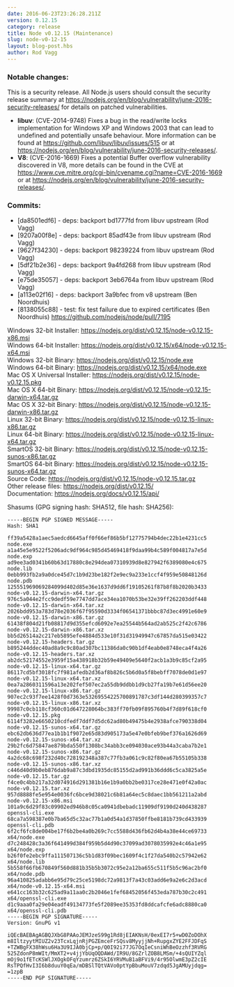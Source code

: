 ```yaml
---
date: 2016-06-23T23:26:28.211Z
version: 0.12.15
category: release
title: Node v0.12.15 (Maintenance)
slug: node-v0-12-15
layout: blog-post.hbs
author: Rod Vagg
---
```


### Notable changes:

This is a security release. All Node.js users should consult the security release summary at https://nodejs.org/en/blog/vulnerability/june-2016-security-releases/ for details on patched vulnerabilities.

* **libuv**: (CVE-2014-9748) Fixes a bug in the read/write locks implementation for Windows XP and Windows 2003 that can lead to undefined and potentially unsafe behaviour. More information can be found at https://github.com/libuv/libuv/issues/515 or at <https://nodejs.org/en/blog/vulnerability/june-2016-security-releases/>.
* **V8**: (CVE-2016-1669) Fixes a potential Buffer overflow vulnerability discovered in V8, more details can be found in the CVE at https://www.cve.mitre.org/cgi-bin/cvename.cgi?name=CVE-2016-1669 or at <https://nodejs.org/en/blog/vulnerability/june-2016-security-releases/>.

### Commits:

* [da8501edf6] - deps: backport bd1777fd from libuv upstream (Rod Vagg)
* [9207a00f8e] - deps: backport 85adf43e from libuv upstream (Rod Vagg)
* [9627f34230] - deps: backport 98239224 from libuv upstream (Rod Vagg)
* [5df21b2e36] - deps: backport 9a4fd268 from libuv upstream (Rod Vagg)
* [e75de35057] - deps: backport 3eb6764a from libuv upstream (Rod Vagg)
* [a113e02f16] - deps: backport 3a9bfec from v8 upstream (Ben Noordhuis)
* [8138055c88] - test: fix test failure due to expired certificates (Ben Noordhuis) https://github.com/nodejs/node/pull/7195

Windows 32-bit Installer: https://nodejs.org/dist/v0.12.15/node-v0.12.15-x86.msi<br>
Windows 64-bit Installer: https://nodejs.org/dist/v0.12.15/x64/node-v0.12.15-x64.msi<br>
Windows 32-bit Binary: https://nodejs.org/dist/v0.12.15/node.exe<br>
Windows 64-bit Binary: https://nodejs.org/dist/v0.12.15/x64/node.exe<br>
Mac OS X Universal Installer: https://nodejs.org/dist/v0.12.15/node-v0.12.15.pkg<br>
Mac OS X 64-bit Binary: https://nodejs.org/dist/v0.12.15/node-v0.12.15-darwin-x64.tar.gz<br>
Mac OS X 32-bit Binary: https://nodejs.org/dist/v0.12.15/node-v0.12.15-darwin-x86.tar.gz<br>
Linux 32-bit Binary: https://nodejs.org/dist/v0.12.15/node-v0.12.15-linux-x86.tar.gz<br>
Linux 64-bit Binary: https://nodejs.org/dist/v0.12.15/node-v0.12.15-linux-x64.tar.gz<br>
SmartOS 32-bit Binary: https://nodejs.org/dist/v0.12.15/node-v0.12.15-sunos-x86.tar.gz<br>
SmartOS 64-bit Binary: https://nodejs.org/dist/v0.12.15/node-v0.12.15-sunos-x64.tar.gz<br>
Source Code: https://nodejs.org/dist/v0.12.15/node-v0.12.15.tar.gz<br>
Other release files: https://nodejs.org/dist/v0.12.15/<br>
Documentation: https://nodejs.org/docs/v0.12.15/api/

Shasums (GPG signing hash: SHA512, file hash: SHA256):

```
-----BEGIN PGP SIGNED MESSAGE-----
Hash: SHA1

ff39a5428a1aec5aedcd6645aff0f66ef86b5bf12775794b4dec22b1e4231cc5  node.exe
a1a45e5e9522f5206adc9df964c985d45469418f9daa99b4c589f004817a7e5d  node.exp
ad9ee3ad0341b60b63d17880c8e294dea07310939d8e827942f6389080e4c675  node.lib
0ebb993fb2a9a0dce45d7c1b9d23be182f2e9ec9a233e1ccf4f959e50848126d  node.pdb
125551969069284099d402d85e36e1637d9dd6f19105261f87b8f8b2020b3433  node-v0.12.15-darwin-x64.tar.gz
976c5a044e2fcc9dedf59e7747dd7ace34ea1070b53be32e39ff262203ddf448  node-v0.12.15-darwin-x64.tar.xz
2026bdd953a783d78e2036f67f95590d3334f06541371bbbc87d3ec4991e60e9  node-v0.12.15-darwin-x86.tar.gz
61438f804d21fb08817d9d355efcd6092e7ea25544b564ad2ab525c2f42c6786  node-v0.12.15-darwin-x86.tar.xz
bb5d26514a2c217eb5895efe4884d533e10f31d31949947c67857da515e03422  node-v0.12.15-headers.tar.gz
b895244ddec40ad8a9c9c80ad307bc11386da0c90b1df4eab0e8748eca4f4a26  node-v0.12.15-headers.tar.xz
ab2dc52174552e3959f15a438918b32b59e49409e5640f2acb1a3b9c85cf2a95  node-v0.12.15-linux-x64.tar.gz
86117cd5bf3018fc7f981afedb2d36af8b826c5b6d0a5f8bebff7078de0d1e97  node-v0.12.15-linux-x64.tar.xz
0ea7a2860311596a13e202fef507ec2a55db9ddbb1d9cb27fa19b7e61d56ee20  node-v0.12.15-linux-x86.tar.gz
907ec2c93f7ee1428f0d7363e53269554225700891787c3df144d280399357c7  node-v0.12.15-linux-x86.tar.xz
99987c0cb118cf360c01d647228064bc383ff70fb09f895760b4f7d89f618cf0  node-v0.12.15.pkg
6114f3282e6650210cdfedf7ddf7d5dc62ad80b49475b4e2938afce790338d04  node-v0.12.15-sunos-x64.tar.gz
ebc62db636d77ea1b1b1f9072e65d83d905173a5e47e0bfeb9bef376a1626d69  node-v0.12.15-sunos-x64.tar.xz
29b2fc6d75847ae879bda550f1308bc34abb3ce094030ace93b44a3caba7b2e1  node-v0.12.15-sunos-x86.tar.gz
4a2dc68c698f232d40c728192348a387c77fb3a061c9c82f80ea67b55105b338  node-v0.12.15-sunos-x86.tar.xz
c446d40d9b0eb876dab9a87c3dbd1935dc85155d2ad991b36ddd6c5ca3825a5e  node-v0.12.15.tar.gz
f4ce0c4bb217a32d074916d291381b16e1b9a0bb2be0317ce28e471e0f42a0ac  node-v0.12.15.tar.xz
957d8888fe5e954e0036fc6bce9d38021c6b81a64ec5c8daec1bb561211a2abd  node-v0.12.15-x86.msi
101a9c6d29f83c09902ed946b8c05ca0941dbebadc11909df9190d240d438287  openssl-cli.exe
68ca7a598387e0b7ba65d5c32ac77b1a0d54a1d37850ffbe8181b739cd433939  openssl-cli.pdb
6f2cf6fc8de004be17f6b2be4a0b269c7cc5588d436fb62d4b4a38e44ce69733  x64/node.exe
d7c248428c3a36f641499d384f959b5d4d90c37099ad3078035992e4c46a1e95  x64/node.exp
b26f0fe2ebc9ffa111507136c5b1d83f09bec1609f4c1f27da540b2c57942e62  x64/node.lib
5b558f66fb670849f560d881b35b5b3072c95e2a12ba655c511f5b5c96ac2bf0  x64/node.pdb
96a410825adabb6e95d79c25ce5198dc72a9813f7a43c03add6e9a2e6c2d3acd  x64/node-v0.12.15-x64.msi
e641cc163b32c625ad9a11aa0c2b2046e1fef68452056f453eda787b30c2c491  x64/openssl-cli.exe
d1c9aaa0fa29e04eadf49134773fe5f2089ee35353fd8ddcafcfe6adc8880ca0  x64/openssl-cli.pdb
-----BEGIN PGP SIGNATURE-----
Version: GnuPG v1

iQEcBAEBAgAGBQJXbG8PAAoJEMJzeS99g1Rd8jEIAKNsH/0exEI7r5+wD0ZoDOhX
m8IltzyytMIUZ2v23TcxLqjnRjPGZEmceFrSQsv8MyyjjNh+RupgxZYE2FFJDFqS
+TZWBgFX38hWsu6Ha3U9IJA0bjCp+p/Q0I92i77JG7OqIeCsniWhBeOzzhf3RVRG
525ZdonP8mWIt/MmXT2+v4jjYbUqOQDAWd/IR9U/8GZrlZOB8LMSm/+4sQUIYZql
mOj9o1fETcKSWlJXOgkOFqYzumrz6ZSkI6YRVMuB1aBFVi9/4r95OlwmE3pZ2cIE
RsTPQfHvI3I6b8duuY0qEa/mDBSlTQtVAVo0ptYpBbuMouV7zdqd5JgAMUyjdqg=
=1zpB
-----END PGP SIGNATURE-----

```
